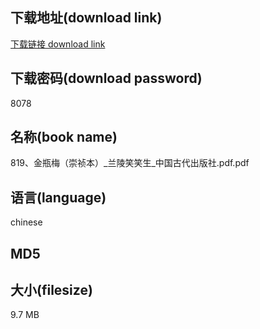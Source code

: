 ## 下载地址(download link)
[下载链接 download link](https://tutu365.netlify.app/?s=819%E3%80%81%E9%87%91%E7%93%B6%E6%A2%85%EF%BC%88%E5%B4%87%E7%A5%AF%E6%9C%AC%EF%BC%89_%E5%85%B0%E9%99%B5%E7%AC%91%E7%AC%91%E7%94%9F_%E4%B8%AD%E5%9B%BD%E5%8F%A4%E4%BB%A3%E5%87%BA%E7%89%88%E7%A4%BE.pdf)

## 下载密码(download password)
8078

## 名称(book name)
819、金瓶梅（崇祯本）_兰陵笑笑生_中国古代出版社.pdf.pdf

## 语言(language)
chinese

## MD5


## 大小(filesize)
9.7 MB
